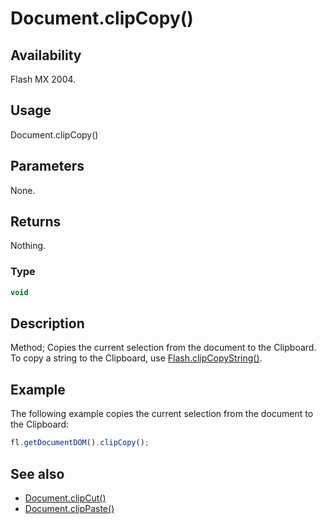 # Document.clipCopy()

## Availability

Flash MX 2004.

## Usage

Document.clipCopy()

## Parameters

None.

## Returns

Nothing.

### Type

```typescript
void
```

## Description

Method; Copies the current selection from the document to the Clipboard. To copy a string to the Clipboard, use [Flash.clipCopyString()](../Flash_object/Flash6.md).

## Example

The following example copies the current selection from the document to the Clipboard:

```javascript
fl.getDocumentDOM().clipCopy();
```

## See also

- [Document.clipCut()](../Document_object/Document31.md)
- [Document.clipPaste()](../Document_object/Document32.md)

